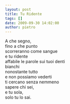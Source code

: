 ```yaml
---
layout: post
title: Tu Ridente
tags: []
date: 2009-09-30 14:02:00
author: pietro
---
```

A che segno,<br/>fino a che punto<br/>scorreranno come sangue<br/>e tu ridente<br/>affabile le parole sui tuoi denti<br/>bianchi<br/>nonostante tutto<br/>e non possiamo vederti<br/>ti cercano senza nemmeno<br/>sapere chi sei,<br/>e tu sola,<br/>solo tu lo sai.
